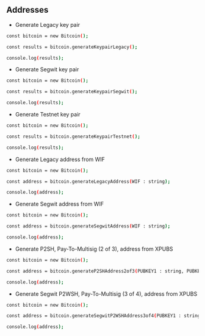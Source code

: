 ## Addresses

* Generate Legacy key pair

``` bash
const bitcoin = new Bitcoin();

const results = bitcoin.generateKeypairLegacy();

console.log(results);
```

* Generate Segwit key pair

``` bash
const bitcoin = new Bitcoin();

const results = bitcoin.generateKeypairSegwit();

console.log(results);
```

* Generate Testnet key pair

``` bash
const bitcoin = new Bitcoin();

const results = bitcoin.generateKeypairTestnet();

console.log(results);
```

* Generate Legacy address from WIF

``` bash
const bitcoin = new Bitcoin();

const address = bitcoin.generateLegacyAddress(WIF : string);

console.log(address);
```

* Generate Segwit address from WIF

``` bash
const bitcoin = new Bitcoin();

const address = bitcoin.generateSegwitAddress(WIF : string);

console.log(address);
```

* Generate P2SH, Pay-To-Multisig (2 of 3), address from XPUBS

``` bash
const bitcoin = new Bitcoin();

const address = bitcoin.generateP2SHAddress2of3(PUBKEY1 : string, PUBKEY2 : string, PUBKEY3 : string);

console.log(address);
```

* Generate Segwit P2WSH, Pay-To-Multisig (3 of 4), address from XPUBS

``` bash
const bitcoin = new Bitcoin();

const address = bitcoin.generateSegwitP2WSHAddress3of4(PUBKEY1 : string, PUBKEY2 : string, PUBKEY3 : string, PUBKEY4 : string);

console.log(address);
```